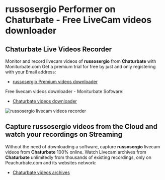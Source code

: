 # russosergio Performer on Chaturbate - Free LiveCam videos downloader

## Chaturbate Live Videos Recorder

Monitor and record livecam videos of **russosergio** from **Chaturbate** with Moniturbate.com
Get a premium trial for free by just and only registering with your Email address:
* [russosergio Premium videos downloader](https://moniturbate.com/request-demo-licence-key.html)

Free livecam videos downloader - Moniturbate Software:
* [Chaturbate videos downloader](https://moniturbate.com/moniturbate-download-software.html)

![russosergio livecam videos recorder](https://peachurnet.com/templates/moniturbate-software.png)


## Capture russosergio videos from the Cloud and watch your recordings on Streaming

Without the need of downloading a software, capture **russosergio** livecam videos from **Chaturbate** 100% online.
Watch Livecam archives from **Chaturbate** unlimitedly from thousands of existing recordings, only on Peachurbate.com and its websites network:
* [Chaturbate videos archives](https://peachurnet.com/)